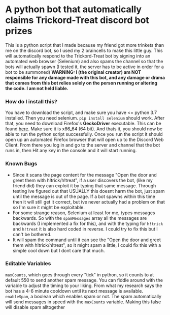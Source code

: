 # A python bot that automatically claims Trickord-Treat discord bot prizes
This is a python script that I made because my friend got more trinkets than me on the discord bot, so I used my 2 braincells to make this little guy.
This will automatically respond to the Trickord-Treat bot by signing into an automated web browser (Selenium) and also spams the channel so that the bots will actually spawn (I tested it, the server has to be active in order for a bot to be summoned)
**WARNING: I (the original creator) am NOT responsible for any damage made with this bot, and any damage or drama that comes from this bot relies solely on the person running or altering the code. I am not held liable.**

### How do I install this?
You have to download the script, and make sure you have <= python 3.7 installed.
Then you need selenium. `pip install selenium` should work.
After that, you need to download Firefox's **GeckoDriver** executable.
This can be found [here](https://github.com/mozilla/geckodriver/releases).
Make sure it is x86_64 (64 bit).
And thats it, you should now be able to run the python script successfully.
Once you run the script it should open up an automated Firefox browser that will open up to the Discord Web Client. From there you log in and go to the server and channel that the bot runs in, then Hit any key in the console and it will start running.

### Known Bugs
- Since it scans the page content for the message "Open the door and greet them with h!trick/h!treat", if a user discovers the bot, (like my friend did) they can exploit it by typing that same message. Through testing ive figured out that USUALLY this doesnt harm the bot, just spam until the message is out of the page. If a bot spawns within this time then it will still get it correct, but ive never actually had a problem on that so I'm sure it might be exploitable.
- For some strange reason, Selenium at least for me, types messages backwards. So with the `spamMessages` array all the messages are backwards (I implemented a fix for this), and with the typing for `h!trick` and `h!treat` it is also hard coded in reverse. I could try to fix this but I can't be bothered.
- It will spam the command until it can see the "Open the door and greet them with h!trick/h!treat", so it might spam a little, I could fix this with a simple cool down but I dont care that much.

### Editable Variables
`maxCounts`, which goes through every "tick" in python, so it counts to at default 550 to send another spam message. You can fiddle around with the variable to adjust the timing to your liking. From what my research says the bot has a 4-6 minute cooldown until its next message is available.
`enableSpam`, a boolean which enables spam or not. The spam automatically will send messages in speed with the `maxCounts` variable. Making this false will disable spam alltogether